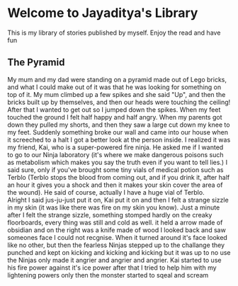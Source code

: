 # Welcome to Jayaditya's Library

This is my library of stories published by myself. Enjoy the read and have fun

## The Pyramid

My mum and my dad were standing on a pyramid made out of Lego bricks, and what I could make out of it was that he was looking for something on top of it.
My mum climbed up a few spikes and she said "Up", and then the bricks built up by themselves, and then our heads were touching the ceiling! After that I wanted to get out so I jumped down the spikes. When my feet touched the ground I felt half happy and half angry. When my parents got down
they pulled my shorts, and then they saw a large cut down my knee to my feet. Suddenly something broke our wall and came into our house
when it screeched to a halt I got a better look at the person inside. I realized it was my friend, Kai, who is a super-powered fire ninja.
He asked me if I wanted to go to our Ninja laboratory (it's where we make dangerous poisons such as metabolism which makes you say the truth
even if you want to tell lies.) I said sure, only if you've brought some tiny vials of medical potion such as Terblo (Terblo stops the blood from coming out, and if you drink it, after half an hour it gives you a shock and then it makes your skin cover the area of the wound). He said of course, actually I have a huge vial of Terblo.  
Alright I said jus-ju-just put it on, Kai put it on and then I felt a strange sizzle in my skin (it was like there was fire on my skin you know).
Just a minute after I felt the strange sizzle, something stomped hardly on the creaky floorboards, every thing was still and cold as well.
it held a arrow made of obsidian and on the right was a knife made of wood I looked back and saw someones face I could not recgnise. When it turned around
it's face looked like no other, but then the fearless Ninjas stepped up to the challange they punched and kept on kicking and kicking and kicking
but it was up to no use the Ninjas only made it angrier and angrier and angrier. Kai started to use his fire power against it's ice power after that I tried
to help him with my lightening powers only then the monster started to sqeal and scream





